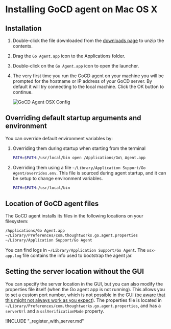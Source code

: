 # Installing GoCD agent on Mac OS X

<!-- toc -->

## Installation

1.  Double-click the file downloaded from the [downloads page](https://www.gocd.io/download/) to unzip the contents.
2.  Drag the ```Go Agent.app``` icon to the Applications folder.
3.  Double-click on the ```Go Agent.app``` icon to open the launcher.
4.  The very first time you run the GoCD agent on your machine you will be prompted for the hostname or IP address of your
    GoCD server. By default it will try connecting to the local machine. Click the OK button to continue.

    ![GoCD Agent OSX Config](../../../resources/images/cruise_agent_osx_config.png)

## Overriding default startup arguments and environment

You can override default environment variables by:

1. Overriding them during startup when starting from the terminal
    ```bash
    PATH=$PATH:/usr/local/bin open /Applications/Go\ Agent.app
    ```

2. Overriding them using a file ```~/Library/Application Support/Go Agent/overrides.env```. This file is sourced during agent startup, and it can be setup to change environment variables.
    ```bash
    PATH=$PATH:/usr/local/bin
    ```

## Location of GoCD agent files

The GoCD agent installs its files in the following locations on your filesystem:

```bash
/Applications/Go Agent.app                                                  # The go agent application
~/Library/Preferences/com.thoughtworks.go.agent.properties                  # The agent properties (host and port are saved here)
~/Library/Application Support/Go Agent                                      # The agent directory
```

You can find logs in `~/Library/Application Support/Go Agent`. The `osx-app.log` file contains the info used to bootstrap the agent jar.

## Setting the server location without the GUI

You can specify the server location in the GUI, but you can also modify the properties file itself (when the Go agent app is not running). This allows you to set a custom port number, which is not possible in the GUI ([be aware that this might not always work as you expect](../../configure_proxy.md#agents-and-custom-ssl-ports)). The properties file is located in `~/Library/Preferences/com.thoughtworks.go.agent.properties`, and has a `serverUrl` and a `sslVerificationMode` property.

!INCLUDE "_register_with_server.md"

